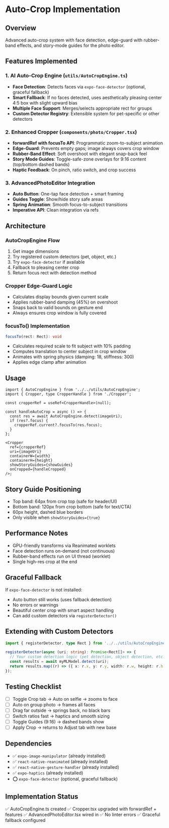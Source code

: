 # Auto-Crop Implementation

## Overview

Advanced auto-crop system with face detection, edge-guard with rubber-band
effects, and story-mode guides for the photo editor.

## Features Implemented

### 1. AI Auto-Crop Engine (`utils/AutoCropEngine.ts`)

- **Face Detection**: Detects faces via `expo-face-detector` (optional, graceful
  fallback)
- **Smart Fallback**: If no faces detected, uses aesthetically pleasing center
  4:5 box with slight upward bias
- **Multiple Face Support**: Merges/selects appropriate rect for groups
- **Custom Detector Registry**: Extensible system for pet-specific or other
  detectors

### 2. Enhanced Cropper (`components/photo/Cropper.tsx`)

- **forwardRef with focusTo API**: Programmatic zoom-to-subject animation
- **Edge-Guard**: Prevents empty gaps; image always covers crop window
- **Rubber-Band Effect**: Soft overshoot with elegant snap-back feel
- **Story Mode Guides**: Toggle-safe-zone overlays for 9:16 content (top/bottom
  dashed bands)
- **Haptic Feedback**: On pinch, ratio switch, and crop success

### 3. AdvancedPhotoEditor Integration

- **Auto Button**: One-tap face detection + smart framing
- **Guides Toggle**: Show/hide story safe areas
- **Spring Animation**: Smooth focus-to-subject transitions
- **Imperative API**: Clean integration via refs

## Architecture

### AutoCropEngine Flow

1. Get image dimensions
2. Try registered custom detectors (pet, object, etc.)
3. Try `expo-face-detector` if available
4. Fallback to pleasing center crop
5. Return focus rect with detection method

### Cropper Edge-Guard Logic

- Calculates display bounds given current scale
- Applies rubber-band damping (45%) on overshoot
- Snaps back to valid bounds on gesture end
- Always ensures crop window is fully covered

### focusTo() Implementation

```typescript
focusTo(rect: Rect): void
```

- Calculates required scale to fit subject with 10% padding
- Computes translation to center subject in crop window
- Animates with spring physics (damping: 18, stiffness: 300)
- Applies edge clamp after animation

## Usage

```tsx
import { AutoCropEngine } from '../../utils/AutoCropEngine';
import { Cropper, type CropperHandle } from './Cropper';

const cropperRef = useRef<CropperHandle>(null);

const handleAutoCrop = async () => {
  const res = await AutoCropEngine.detect(imageUri);
  if (res?.focus) {
    cropperRef.current?.focusTo(res.focus);
  }
};

<Cropper
  ref={cropperRef}
  uri={imageUri}
  containerW={width}
  containerH={height}
  showStoryGuides={showGuides}
  onCropped={handleCropped}
/>;
```

## Story Guide Positioning

- Top band: 64px from crop top (safe for header/UI)
- Bottom band: 120px from crop bottom (safe for text/CTA)
- 60px height, dashed blue borders
- Only visible when `showStoryGuides={true}`

## Performance Notes

- GPU-friendly transforms via Reanimated worklets
- Face detection runs on-demand (not continuous)
- Rubber-band effects run on UI thread (worklet)
- Single high-res crop at the end

## Graceful Fallback

If `expo-face-detector` is not installed:

- Auto button still works (uses fallback detection)
- No errors or warnings
- Beautiful center crop with smart aspect handling
- Can add custom detectors via `registerDetector()`

## Extending with Custom Detectors

```typescript
import { registerDetector, type Rect } from '../../utils/AutoCropEngine';

registerDetector(async (uri: string): Promise<Rect[]> => {
  // Your custom detection logic (pet detection, object detection, etc.)
  const results = await myMLModel.detect(uri);
  return results.map((r) => ({ x: r.x, y: r.y, width: r.w, height: r.h }));
});
```

## Testing Checklist

- [ ] Toggle Crop tab → Auto on selfie → zooms to face
- [ ] Auto on group photo → frames all faces
- [ ] Drag far outside → springs back, no black bars
- [ ] Switch ratios fast → haptics and smooth sizing
- [ ] Toggle Guides (9:16) → dashed bands show
- [ ] Apply Crop → returns to Adjust tab with new base

## Dependencies

- ✅ `expo-image-manipulator` (already installed)
- ✅ `react-native-reanimated` (already installed)
- ✅ `react-native-gesture-handler` (already installed)
- ✅ `expo-haptics` (already installed)
- ⭕ `expo-face-detector` (optional, graceful fallback)

## Implementation Status

✅ AutoCropEngine.ts created ✅ Cropper.tsx upgraded with forwardRef + features
✅ AdvancedPhotoEditor.tsx wired in ✅ No linter errors ✅ Graceful fallback
configured
